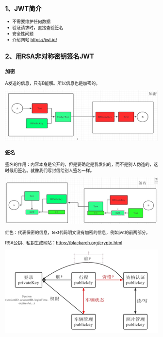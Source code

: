 ## 1、JWT简介

- 不需要维护任何数据
- 验证请求时，直接查验签名
- 安全性问题
- 介绍网站     https://jwt.io/







## 2、用RSA非对称密钥签名JWT

### 加密

A发送的信息，只有B能解。所以信息也是加密的。

![1](img/1.png)

### 签名

签名的作用：内容本身是公开的，但是要确定是我发出的，而不是别人伪造的，这时候用签名。就像我们写封信给别人签名一样。

![2](img/2.png)



红色：代表保密的信息，text代码明文没有加密的信息，例如jwt的前两部分。

RSA公钥、私钥生成网站：https://blackarch.org/crypto.html  

![3](img/3.png)

